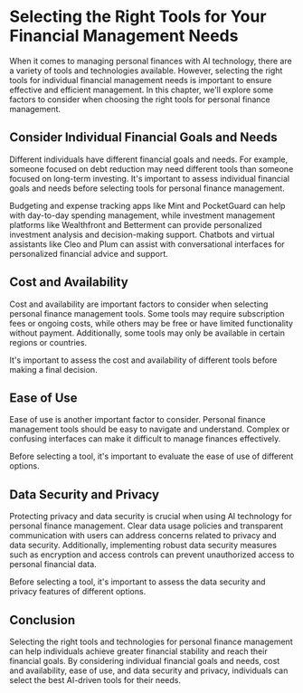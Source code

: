 Selecting the Right Tools for Your Financial Management Needs
===============================================================================================================================

When it comes to managing personal finances with AI technology, there are a variety of tools and technologies available. However, selecting the right tools for individual financial management needs is important to ensure effective and efficient management. In this chapter, we'll explore some factors to consider when choosing the right tools for personal finance management.

Consider Individual Financial Goals and Needs
---------------------------------------------

Different individuals have different financial goals and needs. For example, someone focused on debt reduction may need different tools than someone focused on long-term investing. It's important to assess individual financial goals and needs before selecting tools for personal finance management.

Budgeting and expense tracking apps like Mint and PocketGuard can help with day-to-day spending management, while investment management platforms like Wealthfront and Betterment can provide personalized investment analysis and decision-making support. Chatbots and virtual assistants like Cleo and Plum can assist with conversational interfaces for personalized financial advice and support.

Cost and Availability
---------------------

Cost and availability are important factors to consider when selecting personal finance management tools. Some tools may require subscription fees or ongoing costs, while others may be free or have limited functionality without payment. Additionally, some tools may only be available in certain regions or countries.

It's important to assess the cost and availability of different tools before making a final decision.

Ease of Use
-----------

Ease of use is another important factor to consider. Personal finance management tools should be easy to navigate and understand. Complex or confusing interfaces can make it difficult to manage finances effectively.

Before selecting a tool, it's important to evaluate the ease of use of different options.

Data Security and Privacy
-------------------------

Protecting privacy and data security is crucial when using AI technology for personal finance management. Clear data usage policies and transparent communication with users can address concerns related to privacy and data security. Additionally, implementing robust data security measures such as encryption and access controls can prevent unauthorized access to personal financial data.

Before selecting a tool, it's important to assess the data security and privacy features of different options.

Conclusion
----------

Selecting the right tools and technologies for personal finance management can help individuals achieve greater financial stability and reach their financial goals. By considering individual financial goals and needs, cost and availability, ease of use, and data security and privacy, individuals can select the best AI-driven tools for their needs.
